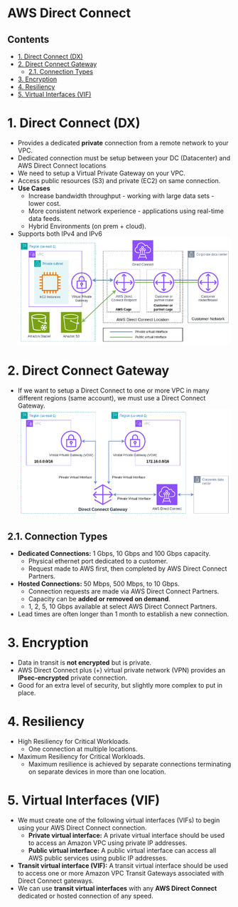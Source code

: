 # AWS Direct Connect <!-- omit in toc -->

## Contents <!-- omit in toc -->

- [1. Direct Connect (DX)](#1-direct-connect-dx)
- [2. Direct Connect Gateway](#2-direct-connect-gateway)
  - [2.1. Connection Types](#21-connection-types)
- [3. Encryption](#3-encryption)
- [4. Resiliency](#4-resiliency)
- [5. Virtual Interfaces (VIF)](#5-virtual-interfaces-vif)

# 1. Direct Connect (DX)

- Provides a dedicated **private** connection from a remote network to your VPC.
- Dedicated connection must be setup between your DC (Datacenter) and AWS Direct Connect locations
- We need to setup a Virtual Private Gateway on your VPC.
- Access public resources (S3) and private (EC2) on same connection.
- **Use Cases**
  - Increase bandwidth throughput - working with large data sets - lower cost.
  - More consistent network experience - applications using real-time data feeds.
  - Hybrid Environments (on prem + cloud).
- Supports both IPv4 and IPv6
  ![AWS Direct Connect Diagram](/Images/Networking%20&%20Content%20Delivery/AWSDirectConnectDiagram.png)

# 2. Direct Connect Gateway

- If we want to setup a Direct Connect to one or more VPC in many different regions (same account), we must use a Direct Connect Gateway.
  ![Direct Connect Gateway](/Images/Networking%20&%20Content%20Delivery/AWSDirectConnectGateway.png)

## 2.1. Connection Types

- **Dedicated Connections:** 1 Gbps, 10 Gbps and 100 Gbps capacity.
  - Physical ethernet port dedicated to a customer.
  - Request made to AWS first, then completed by AWS Direct Connect Partners.
- **Hosted Connections:** 50 Mbps, 500 Mbps, to 10 Gbps.
  - Connection requests are made via AWS Direct Connect Partners.
  - Capacity can be **added or removed on demand**.
  - 1, 2, 5, 10 Gbps available at select AWS Direct Connect Partners.
- Lead times are often longer than 1 month to establish a new connection.

# 3. Encryption

- Data in transit is **not encrypted** but is private.
- AWS Direct Connect plus (+) virtual private network (VPN) provides an **IPsec-encrypted** private connection.
- Good for an extra level of security, but slightly more complex to put in place.

# 4. Resiliency

- High Resiliency for Critical Workloads.
  - One connection at multiple locations.
- Maximum Resiliency for Critical Workloads.
  - Maximum resilience is achieved by separate connections terminating on separate devices in more than one location.

# 5. Virtual Interfaces (VIF)

- We must create one of the following virtual interfaces (VIFs) to begin using your AWS Direct Connect connection.
  - **Private virtual interface:** A private virtual interface should be used to access an Amazon VPC using private IP addresses.
  - **Public virtual interface:** A public virtual interface can access all AWS public services using public IP addresses.
- **Transit virtual interface (VIF):** A transit virtual interface should be used to access one or more Amazon VPC Transit Gateways associated with Direct Connect gateways.
- We can use **transit virtual interfaces** with any **AWS Direct Connect** dedicated or hosted connection of any speed.
